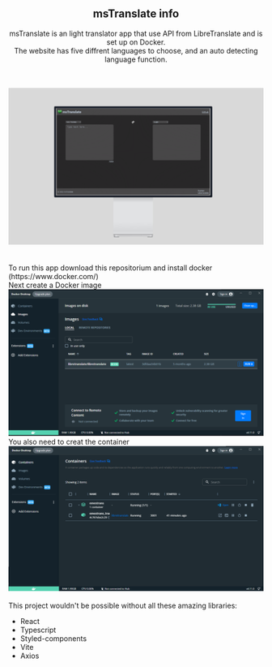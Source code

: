 <div id="top"></div>

<!-- PROJECT LOGO -->
<br />
<div align="center">

<h2>msTranslate info</h2>

  <p align="center">
    msTranslate is an light translator app that use API from LibreTranslate and is set up on Docker.
    <br/>
    The website has five diffrent languages to choose, and an auto detecting language function.
  </p>
    <br/>
    <br/>
    <img src="https://github.com/Kojot999/Kojot999/blob/main/msTranslateMockup.png?raw=true" alt="Logo">
</div>
  <br/>
  <br/>
To run this app download this repositorium and install docker (https://www.docker.com/)
 <br/>
Next create a Docker image 
 <br/>
<img src="https://github.com/Kojot999/Kojot999/blob/main/dockerinstall.png?raw=true">
 <br/>
 You also need to creat the container
<img src="https://github.com/Kojot999/Kojot999/blob/main/dockerinstall2.png?raw=true">
 <br/>
 <br/>
This project wouldn't be possible without all these amazing libraries:

- React
- Typescript
- Styled-components
- Vite
- Axios
